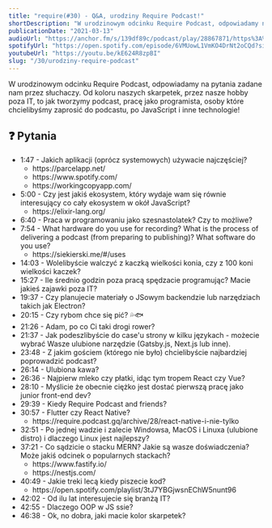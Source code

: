 ```yaml
---
title: "require(#30) - Q&A, urodziny Require Podcast!"
shortDescription: "W urodzinowym odcinku Require Podcast, odpowiadamy na pytania zadane nam przez słuchaczy. Od koloru naszych skarpetek, przez nasze hobby poza IT, to jak tworzymy podcast, pracę jako programista, osoby które chcielibyśmy zaprosić do podcastu, po JavaScript i inne technologie!"
publicationDate: "2021-03-13"
audioUrl: "https://anchor.fm/s/139df89c/podcast/play/28867871/https%3A%2F%2Fd3ctxlq1ktw2nl.cloudfront.net%2Fstaging%2F2021-2-13%2F3da6af52-a3bb-cca1-cc8f-1d3cfd8bcbad.mp3"
spotifyUrl: "https://open.spotify.com/episode/6VMUowL1VmKO4DrNt2oCQd?si=osFU0G3LQQq_U4uMe6dRIA"
youtubeUrl: "https://youtu.be/kE624R8zpBI"
slug: "/30/urodziny-require-podcast"
---
```


W urodzinowym odcinku Require Podcast, odpowiadamy na pytania zadane nam przez słuchaczy. Od koloru naszych skarpetek, przez nasze hobby poza IT, to jak tworzymy podcast, pracę jako programista, osoby które chcielibyśmy zaprosić do podcastu, po JavaScript i inne technologie!

## ❓ Pytania

<ul>
  <li><TimestampLink>1:47</TimestampLink> - Jakich aplikacji (oprócz systemowych) używacie najczęściej?
    <ul>
      <li>https://parcelapp.net/</li>
      <li>https://www.spotify.com/</li>
      <li>https://workingcopyapp.com/</li>
    </ul>
  </li>
  <li><TimestampLink>5:00</TimestampLink> - Czy jest jakiś ekosystem, który wydaje wam się równie interesujący co cały ekosystem w okół JavaScript?
    <ul>
      <li>https://elixir-lang.org/</li>
    </ul>
  </li>
  <li><TimestampLink>6:40</TimestampLink> - Praca w programowaniu jako szesnastolatek? Czy to możliwe?</li>
  <li><TimestampLink>7:54</TimestampLink> - What hardware do you use for recording? What is the process of delivering a podcast (from preparing to publishing)? What software do you use?
    <ul>
      <li>https://siekierski.me/#/uses</li>
    </ul>
  </li>
  <li><TimestampLink>14:03</TimestampLink> - Wolelibyście walczyć z kaczką wielkości konia, czy z 100 koni wielkości kaczek?</li>
  <li><TimestampLink>15:27</TimestampLink> - Ile średnio godzin poza pracą spędzacie programując? Macie jakieś zajawki poza IT?</li>
  <li><TimestampLink>19:37</TimestampLink> - Czy planujecie materiały o JSowym backendzie lub narzędziach takich jak Electron?</li>
  <li><TimestampLink>20:15</TimestampLink> - Czy rybom chce się pić? 💦🐟</li>
  <li><TimestampLink>21:26</TimestampLink> - Adam, po co Ci taki drogi rower?</li>
  <li><TimestampLink>21:37</TimestampLink> - Jak podeszlibyście do case'u strony w kilku językach - możecie wybrać Wasze ulubione narzędzie (Gatsby.js, Next.js lub inne).</li>
  <li><TimestampLink>23:48</TimestampLink> - Z jakim gościem (którego nie było) chcielibyście najbardziej poprowadzić podcast?</li>
  <li><TimestampLink>26:14</TimestampLink> - Ulubiona kawa?</li>
  <li><TimestampLink>26:36</TimestampLink> - Najpierw mleko czy płatki, idąc tym tropem React czy Vue?</li>
  <li><TimestampLink>28:10</TimestampLink> - Myślicie że obecnie ciężko jest dostać pierwszą pracę jako junior front-end dev?</li>
  <li><TimestampLink>29:39</TimestampLink> - Kiedy Require Podcast and friends?</li>
  <li><TimestampLink>30:57</TimestampLink> - Flutter czy React Native?
    <ul>
      <li>https://require.podcast.gq/archive/28/react-native-i-nie-tylko</li>
    </ul>
  </li>
  <li><TimestampLink>32:51</TimestampLink> - Po jednej wadzie i zalecie Windowsa, MacOS i Linuxa (ulubione distro) i dlaczego Linux jest najlepszy?</li>
  <li><TimestampLink>37:21</TimestampLink> - Co sądzicie o stacku MERN? Jakie są wasze doświadczenia? Może jakiś odcinek o popularnych stackach?
    <ul>
      <li>https://www.fastify.io/</li>
      <li>https://nestjs.com/</li>
    </ul>
  </li>
  <li><TimestampLink>40:49</TimestampLink> - Jakie treki lecą kiedy piszecie kod?
    <ul>
      <li>https://open.spotify.com/playlist/3tJ7YBGjwsnEChW5nunt96</li>
    </ul>
  </li>
  <li><TimestampLink>42:02</TimestampLink> - Od ilu lat interesujecie się branżą IT?</li>
  <li><TimestampLink>42:55</TimestampLink> - Dlaczego OOP w JS ssie?</li>
  <li><TimestampLink>46:38</TimestampLink> - Ok, no dobra, jaki macie kolor skarpetek?</li>
</ul>
